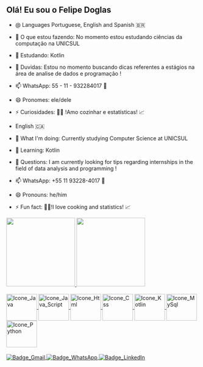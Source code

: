 ## Olá! Eu sou o Felipe Doglas 
-  @ Languages Portuguese, English and Spanish :brazil:
- 🔭 O que estou fazendo: No momento estou estudando ciências da computação na UNICSUL
- 🌱 Estudando: Kotlin 
- 🤔 Duvidas: Estou no momento buscando dicas referentes a estágios na área de analise de dados e programação !
- 📫 WhatsApp: 55 - 11 - 932284017 :iphone: 
- 😄 Pronomes: ele/dele
- ⚡ Curiosidades: :man_cook: !Amo cozinhar e estatísticas! :chart_with_upwards_trend:

- English :canada:
- 🔭 What I'm doing: Currently studying Computer Science at UNICSUL
- 🌱 Learning: Kotlin
- 🤔 Questions: I am currently looking for tips regarding internships in the field of data analysis and programming !
- 📫 WhatsApp: +55 11 93228-4017 :iphone:
- 😄 Pronouns: he/him
- ⚡ Fun fact: :man_cook:!I love cooking and statistics! :chart_with_upwards_trend:
<!--
Stats and Portifolio
-->
<div>
    <a href="https://zenissu.github.io/PortifolioFD/">
    <img height="180em" src="https://github-readme-stats.vercel.app/api?username=Zenissu&show_icons=true&theme=transparent"/>
    <img height="180em" src="https://github-readme-stats.vercel.app/api/top-langs/?username=Zenissu&exclude_repo=Base_para_criar_de_codigos_de_barras&layout=donut&theme=transparent"/>
</div>
<!--
Languages
-->
<div style = "display: inline_block"><br>
  
  <img align="center" alt="Icone_Java" height="70" width="80" src="https://cdn.jsdelivr.net/gh/devicons/devicon@latest/icons/java/java-original-wordmark.svg" />
            
  <img align="center" alt="Icone_Java_Script" height="70" width="80" src="https://cdn.jsdelivr.net/gh/devicons/devicon@latest/icons/javascript/javascript-original.svg" />
  
  <img align="center" alt="Icone_Html" height="70" width="80" src="https://cdn.jsdelivr.net/gh/devicons/devicon@latest/icons/html5/html5-original.svg" />
            
  <img align="center" alt="Icone_Css" height="70" width="80" src="https://cdn.jsdelivr.net/gh/devicons/devicon@latest/icons/css3/css3-original.svg" /> 
            
  <img align="center" alt="Icone_Kotlin" height="70" width="80" src="https://cdn.jsdelivr.net/gh/devicons/devicon@latest/icons/kotlin/kotlin-original.svg" />
            
  <img align="center" alt="Icone_MySql" height="70" width="80" src="https://cdn.jsdelivr.net/gh/devicons/devicon@latest/icons/mysql/mysql-original-wordmark.svg" />
          
  <img align="center" alt="Icone_Python" height="70" width="80" src="https://cdn.jsdelivr.net/gh/devicons/devicon@latest/icons/python/python-original-wordmark.svg" /> 
  
</div>

<!--
Social Media
-->
<div>
  <br>
 
<!-- Gmail -->   
<a href="mailto:felipedoglasmhw@gmail.com" target="_blank" rel="noopener noreferrer">
  <img align="center" alt="Badge_Gmail" src="https://img.shields.io/badge/Gmail-D14836?style=for-the-badge&logo=gmail&logoColor=white">
</a>

<!-- WhatsApp -->
<a href="https://wa.me/5511932284017" target="_blank" rel="noopener noreferrer">
  <img align="center" alt="Badge_WhatsApp" src="https://img.shields.io/badge/WhatsApp-25D366?style=for-the-badge&logo=whatsapp&logoColor=white">
</a>

<!-- LinkedIn -->
<a href="https://www.linkedin.com/in/felipe-doglas-cordeiro-de-sousa-8162b0161/" target="_blank" rel="noopener noreferrer">
  <img align="center" alt="Badge_LinkedIn" src="https://img.shields.io/badge/LinkedIn-0077B5?style=for-the-badge&logo=linkedin&logoColor=white">
</a>
</div>

